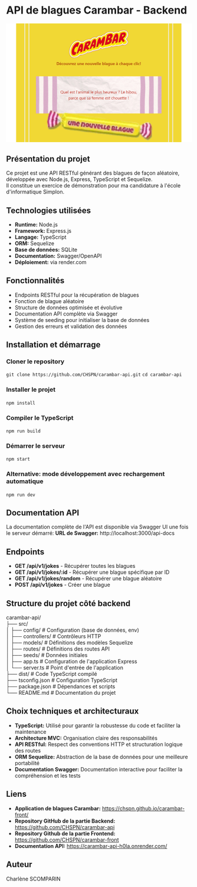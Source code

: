 # API de blagues Carambar - Backend

![Illustration du générateur de blagues](src/images/application.png)

## Présentation du projet
Ce projet est une API RESTful générant des blagues de façon aléatoire, développée avec Node.js, Express, TypeScript et Sequelize.  
Il constitue un exercice de démonstration pour ma candidature à l'école d'informatique Simplon.


## Technologies utilisées
- **Runtime:** Node.js
- **Framework:** Express.js
- **Langage:** TypeScript
- **ORM:** Sequelize
- **Base de données:** SQLite
- **Documentation:** Swagger/OpenAPI
- **Déploiement:** via render.com 


## Fonctionnalités
- Endpoints RESTful pour la récupération de blagues
- Fonction de blague aléatoire
- Structure de données optimisée et évolutive
- Documentation API complète via Swagger
- Système de seeding pour initialiser la base de données
- Gestion des erreurs et validation des données


## Installation et démarrage
### Cloner le repository
`git clone https://github.com/CHSPN/carambar-api.git`
`cd carambar-api`

### Installer le projet
`npm install`

### Compiler le TypeScript
`npm run build`

### Démarrer le serveur
`npm start`

### Alternative: mode développement avec rechargement automatique
`npm run dev`


## Documentation API
La documentation complète de l'API est disponible via Swagger UI une fois le serveur démarré:
**URL de Swagger:** http://localhost:3000/api-docs


## Endpoints
- **GET /api/v1/jokes** - Récupérer toutes les blagues
- **GET /api/v1/jokes/:id** - Récupérer une blague spécifique par ID
- **GET /api/v1/jokes/random** - Récupérer une blague aléatoire
- **POST /api/v1/jokes** - Créer une blague


## Structure du projet côté backend
carambar-api/  
├── src/  
│   ├── config/        # Configuration (base de données, env)  
│   ├── controllers/   # Contrôleurs HTTP  
│   ├── models/        # Définitions des modèles Sequelize  
│   ├── routes/        # Définitions des routes API  
│   ├── seeds/         # Données initiales  
│   ├── app.ts         # Configuration de l'application Express  
│   └── server.ts      # Point d'entrée de l'application  
├── dist/              # Code TypeScript compilé  
├── tsconfig.json      # Configuration TypeScript  
├── package.json       # Dépendances et scripts  
└── README.md          # Documentation du projet


## Choix techniques et architecturaux
- **TypeScript:** Utilisé pour garantir la robustesse du code et faciliter la maintenance
- **Architecture MVC:** Organisation claire des responsabilités
- **API RESTful:** Respect des conventions HTTP et structuration logique des routes
- **ORM Sequelize:** Abstraction de la base de données pour une meilleure portabilité
- **Documentation Swagger:** Documentation interactive pour faciliter la compréhension et les tests


## Liens
- **Application de blagues Carambar:** https://chspn.github.io/carambar-front/
- **Repository GitHub de la partie Backend:** https://github.com/CHSPN/carambar-api
- **Repository Github de la partie Frontend:** https://github.com/CHSPN/carambar-front
- **Documentation API:** https://carambar-api-h0la.onrender.com/


## Auteur
Charlène SCOMPARIN